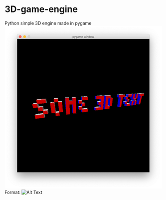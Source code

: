 # 3D-game-engine
Python simple 3D engine made in pygame
![GitHub Logo](Image.png)
Format: ![Alt Text](url)
